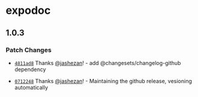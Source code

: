 # expodoc

## 1.0.3

### Patch Changes

- [`4811ad8`](https://github.com/jashezan/expodoc/commit/4811ad8ecd8cd8cdb8553c3f1872c4af7b0fa7bc) Thanks [@jashezan](https://github.com/jashezan)! - add @changesets/changelog-github dependency

- [`0712248`](https://github.com/jashezan/expodoc/commit/0712248138a3b1394cecc98a4a07a1e44ba10582) Thanks [@jashezan](https://github.com/jashezan)! - Maintaining the github release, vesioning automatically
